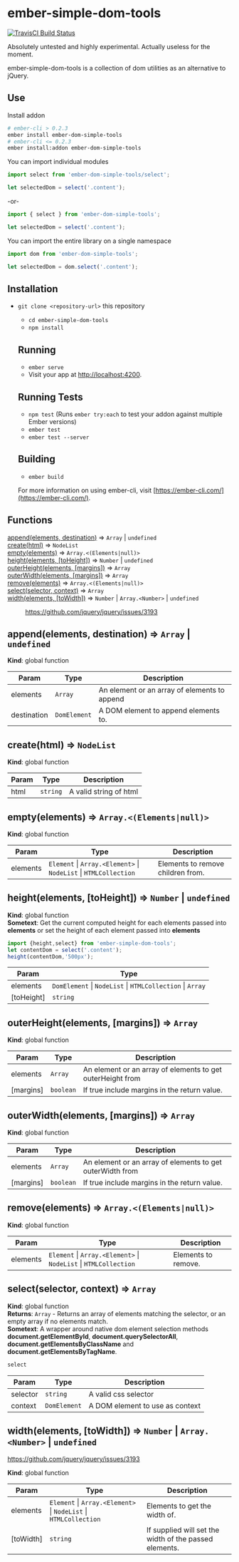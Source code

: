# ember-simple-dom-tools

[![TravisCI Build Status][travis-badge]][travis-badge-url]

[travis-badge]: https://travis-ci.org/nullrocket/ember-simple-dom-tools.svg?branch=master
[travis-badge-url]: https://travis-ci.org/nullrocket/ember-simple-dom-tools


Absolutely untested and highly experimental.  Actually useless for the moment.

ember-simple-dom-tools is a collection of dom utilities as an alternative to jQuery.

## Use

Install  addon

```sh
# ember-cli > 0.2.3
ember install ember-dom-simple-tools
# ember-cli <= 0.2.3
ember install:addon ember-dom-simple-tools
```

You can import individual modules

```js
import select from 'ember-dom-simple-tools/select';

let selectedDom = select('.content');
```

-or-

```js
import { select } from 'ember-dom-simple-tools';

let selectedDom = select('.content');
```


You can import the entire library on a single namespace

```js
import dom from 'ember-dom-simple-tools';

let selectedDom = dom.select('.content');
```


## Installation

* `git clone <repository-url>` this repository
    * `cd ember-simple-dom-tools`
    * `npm install`

    ## Running

    * `ember serve`
    * Visit your app at [http://localhost:4200](http://localhost:4200).

    ## Running Tests

    * `npm test` (Runs `ember try:each` to test your addon against multiple Ember versions)
    * `ember test`
    * `ember test --server`

    ## Building

    * `ember build`

    For more information on using ember-cli, visit [https://ember-cli.com/](https://ember-cli.com/).
## Functions

<dl>
<dt><a href="#append">append(elements, destination)</a> ⇒ <code>Array</code> | <code>undefined</code></dt>
<dd></dd>
<dt><a href="#create">create(html)</a> ⇒ <code>NodeList</code></dt>
<dd></dd>
<dt><a href="#empty">empty(elements)</a> ⇒ <code>Array.&lt;(Elements|null)&gt;</code></dt>
<dd></dd>
<dt><a href="#height">height(elements, [toHeight])</a> ⇒ <code>Number</code> | <code>undefined</code></dt>
<dd></dd>
<dt><a href="#outerHeight">outerHeight(elements, [margins])</a> ⇒ <code>Array</code></dt>
<dd></dd>
<dt><a href="#outerWidth">outerWidth(elements, [margins])</a> ⇒ <code>Array</code></dt>
<dd></dd>
<dt><a href="#remove">remove(elements)</a> ⇒ <code>Array.&lt;(Elements|null)&gt;</code></dt>
<dd></dd>
<dt><a href="#select">select(selector, context)</a> ⇒ <code>Array</code></dt>
<dd></dd>
<dt><a href="#width">width(elements, [toWidth])</a> ⇒ <code>Number</code> | <code>Array.&lt;Number&gt;</code> | <code>undefined</code></dt>
<dd><p><a href="https://github.com/jquery/jquery/issues/3193">https://github.com/jquery/jquery/issues/3193</a></p>
</dd>
</dl>

<a name="append"></a>

## append(elements, destination) ⇒ <code>Array</code> \| <code>undefined</code>
**Kind**: global function  

| Param | Type | Description |
| --- | --- | --- |
| elements | <code>Array</code> | An element or an array of elements to append |
| destination | <code>DomElement</code> | A DOM element to append elements to. |

<a name="create"></a>

## create(html) ⇒ <code>NodeList</code>
**Kind**: global function  

| Param | Type | Description |
| --- | --- | --- |
| html | <code>string</code> | A valid string of html |

<a name="empty"></a>

## empty(elements) ⇒ <code>Array.&lt;(Elements\|null)&gt;</code>
**Kind**: global function  

| Param | Type | Description |
| --- | --- | --- |
| elements | <code>Element</code> \| <code>Array.&lt;Element&gt;</code> \| <code>NodeList</code> \| <code>HTMLCollection</code> | Elements to remove children from. |

<a name="height"></a>

## height(elements, [toHeight]) ⇒ <code>Number</code> \| <code>undefined</code>
**Kind**: global function  
**Sometext**: Get the current computed height for each elements passed into **elements** or set the height of each element passed into **elements**


```javascript
import {height,select} from 'ember-simple-dom-tools';
let contentDom = select('.content');
height(contentDom,'500px');
```  

| Param | Type |
| --- | --- |
| elements | <code>DomElement</code> \| <code>NodeList</code> \| <code>HTMLCollection</code> \| <code>Array</code> | 
| [toHeight] | <code>string</code> | 

<a name="outerHeight"></a>

## outerHeight(elements, [margins]) ⇒ <code>Array</code>
**Kind**: global function  

| Param | Type | Description |
| --- | --- | --- |
| elements | <code>Array</code> | An element or an array of elements to get outerHeight from |
| [margins] | <code>boolean</code> | If true include margins in the return value. |

<a name="outerWidth"></a>

## outerWidth(elements, [margins]) ⇒ <code>Array</code>
**Kind**: global function  

| Param | Type | Description |
| --- | --- | --- |
| elements | <code>Array</code> | An element or an array of elements to get outerWidth from |
| [margins] | <code>boolean</code> | If true include margins in the return value. |

<a name="remove"></a>

## remove(elements) ⇒ <code>Array.&lt;(Elements\|null)&gt;</code>
**Kind**: global function  

| Param | Type | Description |
| --- | --- | --- |
| elements | <code>Element</code> \| <code>Array.&lt;Element&gt;</code> \| <code>NodeList</code> \| <code>HTMLCollection</code> | Elements to remove. |

<a name="select"></a>

## select(selector, context) ⇒ <code>Array</code>
**Kind**: global function  
**Returns**: <code>Array</code> - Returns an array of elements matching the selector, or an empty array if no elements match.  
**Sometext**: A wrapper around native dom element selection methods **document.getElementById**, **document.querySelectorAll**, **document.getElementsByClassName** and **document.getElementsByTagName**.
```javascript
select
```  

| Param | Type | Description |
| --- | --- | --- |
| selector | <code>string</code> | A valid css selector |
| context | <code>DomElement</code> | A DOM element to use as context |

<a name="width"></a>

## width(elements, [toWidth]) ⇒ <code>Number</code> \| <code>Array.&lt;Number&gt;</code> \| <code>undefined</code>
https://github.com/jquery/jquery/issues/3193

**Kind**: global function  

| Param | Type | Description |
| --- | --- | --- |
| elements | <code>Element</code> \| <code>Array.&lt;Element&gt;</code> \| <code>NodeList</code> \| <code>HTMLCollection</code> | Elements to get the width of. |
| [toWidth] | <code>string</code> | If supplied will set the width of the passed elements. |


